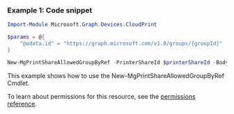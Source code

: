 ### Example 1: Code snippet

```powershellImport-Module Microsoft.Graph.Devices.CloudPrint

$params = @{
	"@odata.id" = "https://graph.microsoft.com/v1.0/groups/{groupId}"
}

New-MgPrintShareAllowedGroupByRef -PrinterShareId $printerShareId -BodyParameter $params
```
This example shows how to use the New-MgPrintShareAllowedGroupByRef Cmdlet.
To learn about permissions for this resource, see the [permissions reference](/graph/permissions-reference).

